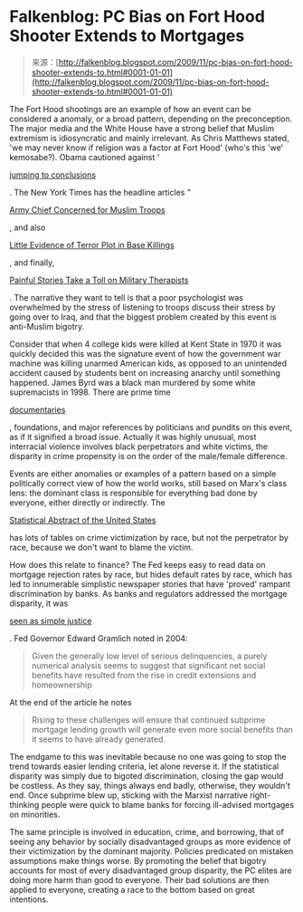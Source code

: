 <!--yml
category: 未分类
date: 2024-05-12 21:44:01
-->

# Falkenblog: PC Bias on Fort Hood Shooter Extends to Mortgages

> 来源：[http://falkenblog.blogspot.com/2009/11/pc-bias-on-fort-hood-shooter-extends-to.html#0001-01-01](http://falkenblog.blogspot.com/2009/11/pc-bias-on-fort-hood-shooter-extends-to.html#0001-01-01)

The Fort Hood shootings are an example of how an event can be considered a anomaly, or a broad pattern, depending on the preconception. The major media and the White House have a strong belief that Muslim extremism is idiosyncratic and mainly irrelevant. As Chris Matthews stated, 'we may never know if religion was a factor at Fort Hood' (who's this 'we' kemosabe?). Obama cautioned against '

[jumping to conclusions](http://news.yahoo.com/s/ap/20091106/ap_on_go_pr_wh/us_obama_fort_hood)

. The New York Times has the headline articles "

[Army Chief Concerned for Muslim Troops](http://www.nytimes.com/2009/11/09/us/politics/09casey.html?_r=1&hp)

, and also

[Little Evidence of Terror Plot in Base Killings](http://www.nytimes.com/2009/11/08/us/08investigate.html?hp)

, and finally,

[Painful Stories Take a Toll on Military Therapists](http://www.nytimes.com/2009/11/08/us/08stress.html)

. The narrative they want to tell is that a poor psychologist was overwhelmed by the stress of listening to troops discuss their stress by going over to Iraq, and that the biggest problem created by this event is anti-Muslim bigotry.

Consider that when 4 college kids were killed at Kent State in 1970 it was quickly decided this was the signature event of how the government war machine was killing unarmed American kids, as opposed to an unintended accident caused by students bent on increasing anarchy until something happened. James Byrd was a black man murdered by some white supremacists in 1998\. There are prime time

[documentaries](http://www.pbs.org/pov/twotownsofjasper/)

, foundations, and major references by politicians and pundits on this event, as if it signified a broad issue. Actually it was highly unusual, most interracial violence involves black perpetrators and white victims, the disparity in crime propensity is on the order of the male/female difference.

Events are either anomalies or examples of a pattern based on a simple politically correct view of how the world works, still based on Marx's class lens: the dominant class is responsible for everything bad done by everyone, either directly or indirectly. The

[Statistical Abstract of the United States](http://www.census.gov/compendia/statab/cats/law_enforcement_courts_prisons/crimes_and_crime_rates.html)

has lots of tables on crime victimization by race, but not the perpetrator by race, because we don't want to blame the victim.

How does this relate to finance? The Fed keeps easy to read data on mortgage rejection rates by race, but hides default rates by race, which has led to innumerable simplistic newspaper stories that have 'proved' rampant discrimination by banks. As banks and regulators addressed the mortgage disparity, it was

[seen as simple justice](http://www.federalreserve.gov/Boarddocs/Speeches/2004/20040521/default.htm)

. Fed Governor Edward Gramlich noted in 2004:

> Given the generally low level of serious delinquencies, a purely numerical analysis seems to suggest that significant net social benefits have resulted from the rise in credit extensions and homeownership

At the end of the article he notes

> Rising to these challenges will ensure that continued subprime mortgage lending growth will generate even more social benefits than it seems to have already generated.

The endgame to this was inevitable because no one was going to stop the trend towards easier lending criteria, let alone reverse it. If the statistical disparity was simply due to bigoted discrimination, closing the gap would be costless. As they say, things always end badly, otherwise, they wouldn't end. Once subprime blew up, sticking with the Marxist narrative right-thinking people were quick to blame banks for forcing ill-advised mortgages on minorities.

The same principle is involved in education, crime, and borrowing, that of seeing any behavior by socially disadvantaged groups as more evidence of their victimization by the dominant majority. Policies predicated on mistaken assumptions make things worse. By promoting the belief that bigotry accounts for most of every disadvantaged group disparity, the PC elites are doing more harm than good to everyone. Their bad solutions are then applied to everyone, creating a race to the bottom based on great intentions.